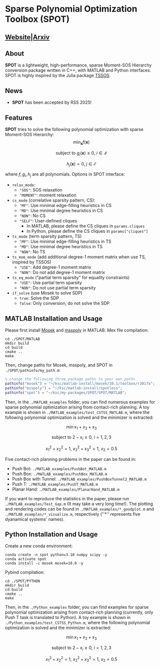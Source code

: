 # Sparse Polynomial Optimization Toolbox (SPOT)

## [Website](https://computationalrobotics.seas.harvard.edu/project-spot/)|[Arxiv](https://arxiv.org/abs/2502.02829)

## About

**SPOT** is a lightweight, high-performance, sparse Moment-SOS Hierarchy conversion package written in C++, with MATLAB and Python interfaces. SPOT is highly inspired by the Julia package [TSSOS](https://github.com/wangjie212/TSSOS).

## News

- **SPOT** has been accepted by RSS 2025!

## Features

**SPOT** tries to solve the following polynomial optimization with sparse Moment-SOS Hierarchy:
$$
\min_{\mathbf{x}} f(\mathbf{x})
$$

$$
\text{subject to } g_i(\mathbf{x}) \ge 0, \ i \in \mathcal{I}
$$

$$
h_j(\mathbf{x}) = 0, \ j \in \mathcal{E}
$$

where $f, g_i, h_j$ are all polynomials. Options in SPOT interface: 

- `relax_mode`: 
  - `"SOS"`: SOS relaxation
  - `"MOMENT"`: moment relaxation 
- `cs_mode` (correlative sparsity pattern, CS):
  - `"MF"`: Use minimal edge-filling heuristics in CS
  - `"MD"`: Use minimal degree heuristics in CS
  - `"NON"`:  No CS 
  - `"SELF"`: User-defined cliques
    - In MATLAB, please define the CS cliques in `params.cliques`
    - In Python, please define the CS cliques in `params["cliques"]`
- `ts_mode` (term sparsity pattern, TS)
  - `"MF"`: Use minimal edge-filling heuristics in TS
  - `"MD"`: Use minimal degree heuristics in TS
  - `"NON"`:  No TS
- `ts_mom_mode` (add additional degree-1 moment matrix when use TS, inspired by TSSOS)
  - `"USE"`: Add degree-1 moment matrix
  - `"NON"`: Do not add degree-1 moment matrix
- `ts_eq_mode` ("partial term sparsity" for equality constraints)
  - `"USE"`: Use partial term sparsity
  - `"NON"`: Do not use partial term sparsity
- `if_solve` (use Mosek to solve SDP)
  - `true`: Solve the SDP
  - `false`: Only conversion, do not solve the SDP

## MATLAB Installation and Usage

Please first install [Mosek](https://docs.mosek.com/latest/toolbox/install-interface.html) and [msspoly](https://github.com/spot-toolbox/spotless/tree/master) in MATLAB. Mex file compilation: 

```
cd ./SPOT/MATLAB 
mkdir build 
cd build 
cmake ..
make 
```

Then, change paths for Mosek, msspoly, and SPOT in `./SPOT/pathinfo/my_path.m`:

```matlab
% change the following three package paths to your own paths
pathinfo("mosek") = "~/ksc/matlab-install/mosek/10.1/toolbox/r2017a";
pathinfo("msspoly") = "~/ksc/matlab-install/spotless";
pathinfo("spot") = "~/ksc/my-packages/SPOT/SPOT/MATLAB";
```

Then, in the `./MATLAB_examples` folder, you can find numerous examples for sparse polynomial optimization arising from contact-rich planning. A toy example is shown in `./MATLAB_examples/test_CSTSS_MATLAB.m`, where the following polynomial optimization is solved and the minimizer is extracted:

$$
\min x_1 + x_2 + x_3
$$

$$
\text{subject to } 2 - x_i \ge 0, \ i = 1, 2, 3 
$$

$$
x_1^2 + x_2^2 = 1, \ x_2^2 + x_3^2 = 1, \ x_2 = 0.5
$$

Five contact-rich planning problems in the paper can be found in: 

- Push Bot: `./MATLAB_examples/PushBot_MATLAB.m`
- Push Box: `./MATLAB_examples/PushBox_MATLAB.m`
- Push Box with Tunnel: `./MATLAB_examples/PushBoxTunnel2_MATLAB.m`
- Push T: `./MATLAB_examples/PushT_MATLAB.m`
- Planar Hand: `./MATLAB_examples/PlanarHand_MATLAB.m`

If you want to reproduce the statistics in the paper, please run `./MATLAB_examples/Test_Gap.m` (It may take a very long time!). The plotting and rendering codes can be found in `./MATLAB_examples/*_goodplot.m` and `./MATLAB_examples/*_visualize.m`, respectively (''*'' represents five dyanamical systems' names).

 ## Python Installation and Usage

Create a new conda environment:

```
conda create -n spot python=3.10 numpy scipy -y
conda activate spot
conda install -c mosek mosek=10.0 -y
```

Pybind compilation:

```
cd ./SPOT/PYTHON 
mkdir build 
cd build 
cmake ..
make 
```

Then, in the `./Python_examples` folder, you can find examples for sparse polynomial optimization arising from contact-rich planning (currently, only Push T task is translated to Python). A toy example is shown in `./Python_examples/test_CSTSS_Python.m`, where the following polynomial optimization is solved and the minimizer is extracted:

$$
\min x_1 + x_2 + x_3
$$

$$
\text{subject to } 2 - x_i \ge 0, \ i = 1, 2, 3 
$$

$$
x_1^2 + x_2^2 = 1, \ x_2^2 + x_3^2 = 1, \ x_2 = 0.5
$$













